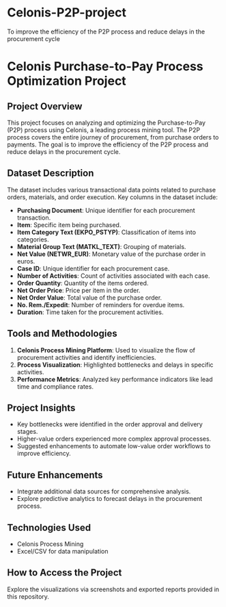 # Celonis-P2P-project
To improve the efficiency of the P2P process and reduce delays in the procurement cycle
# Celonis Purchase-to-Pay Process Optimization Project

## Project Overview
This project focuses on analyzing and optimizing the Purchase-to-Pay (P2P) process using Celonis, a leading process mining tool. The P2P process covers the entire journey of procurement, from purchase orders to payments. The goal is to improve the efficiency of the P2P process and reduce delays in the procurement cycle.

## Dataset Description
The dataset includes various transactional data points related to purchase orders, materials, and order execution. Key columns in the dataset include:

- **Purchasing Document**: Unique identifier for each procurement transaction.
- **Item**: Specific item being purchased.
- **Item Category Text (EKPO_PSTYP)**: Classification of items into categories.
- **Material Group Text (MATKL_TEXT)**: Grouping of materials.
- **Net Value (NETWR_EUR)**: Monetary value of the purchase order in euros.
- **Case ID**: Unique identifier for each procurement case.
- **Number of Activities**: Count of activities associated with each case.
- **Order Quantity**: Quantity of the items ordered.
- **Net Order Price**: Price per item in the order.
- **Net Order Value**: Total value of the purchase order.
- **No. Rem./Expedit**: Number of reminders for overdue items.
- **Duration**: Time taken for the procurement activities.

## Tools and Methodologies
1. **Celonis Process Mining Platform**: Used to visualize the flow of procurement activities and identify inefficiencies.
2. **Process Visualization**: Highlighted bottlenecks and delays in specific activities.
3. **Performance Metrics**: Analyzed key performance indicators like lead time and compliance rates.

## Project Insights
- Key bottlenecks were identified in the order approval and delivery stages.
- Higher-value orders experienced more complex approval processes.
- Suggested enhancements to automate low-value order workflows to improve efficiency.

## Future Enhancements
- Integrate additional data sources for comprehensive analysis.
- Explore predictive analytics to forecast delays in the procurement process.

## Technologies Used
- Celonis Process Mining
- Excel/CSV for data manipulation

## How to Access the Project
Explore the visualizations via screenshots and exported reports provided in this repository. 

